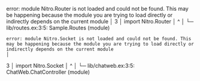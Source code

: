 error: module Nitro.Router is not loaded and could not be found. This may be happening because the module you are trying to load directly or indirectly depends on the current module
    │
  3 │     import Nitro.Router
    │     ^
    │
    └─ lib/routes.ex:3:5: Sample.Routes (module)

    error: module Nitro.Socket is not loaded and could not be found. This may be happening because the module you are trying to load directly or indirectly depends on the current module
    │
  3 │     import Nitro.Socket
    │     ^
    │
    └─ lib/chatweb.ex:3:5: ChatWeb.ChatController (module)

